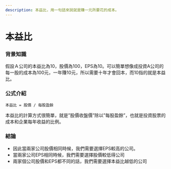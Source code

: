 ```yaml
---
description: 本益比，用一句話來說就是賺一元所要花的成本。
---
```


# 本益比

### 背景知識

假設Ａ公司的本益比為10，股價為100，EPS為10。可以簡單想像成投資A公司的每一股的成本為100元，一年賺10元，所以需要十年才會回本，而10指的就是本益比。

### 公式介紹

```text
本益比 = 股價 / 每股盈餘
```

本益比的計算方式很簡單，就是”股價收盤價”除以”每股盈餘”，也就是投資股票的成本和企業每年收益的比例。

### 結論

* 因此當兩家公司股價相同時候，我們需要選擇EPS較高的公司。
* 當兩家公司EPS相同時候，我們需要選擇股價較低得公司
* 兩家個公司股價和EPS都不同的話，我們需要選擇本益比越低的公司


